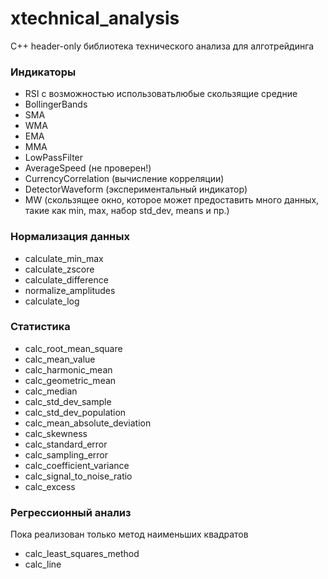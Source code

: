 # xtechnical_analysis
C++ header-only библиотека технического анализа для алготрейдинга

### Индикаторы

* RSI с возможностью использоватьлюбые скользящие средние
* BollingerBands
* SMA
* WMA
* EMA
* MMA
* LowPassFilter
* AverageSpeed (не проверен!)
* CurrencyCorrelation (вычисление корреляции)
* DetectorWaveform (экспериментальный индикатор)
* MW (скользящее окно, которое может предоставить много данных, такие как min, max, набор std_dev, means и пр.)

### Нормализация данных

* calculate_min_max
* calculate_zscore
* calculate_difference
* normalize_amplitudes
* calculate_log

### Статистика

* calc_root_mean_square
* calc_mean_value
* calc_harmonic_mean
* calc_geometric_mean
* calc_median
* calc_std_dev_sample
* calc_std_dev_population
* calc_mean_absolute_deviation
* calc_skewness
* calc_standard_error
* calc_sampling_error
* calc_coefficient_variance
* calc_signal_to_noise_ratio
* calc_excess

### Регрессионный анализ

Пока реализован только метод наименьших квадратов

* calc_least_squares_method
* calc_line


